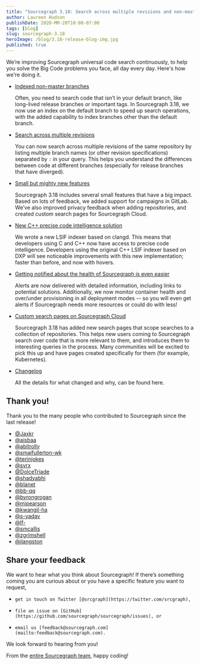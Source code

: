 ```yaml
---
title: "Sourcegraph 3.18: Search across multiple revisions and non-master branches, custom search pages, campaigns now support GitLab, new C++ precise code intelligence"
author: Laureen Hudson
publishDate: 2020-MM-20T10:00-07:00
tags: [blog]
slug: sourcegraph-3.18
heroImage: /blog/3.18-release-blog-img.jpg
published: true
---
```


We’re improving Sourcegraph universal code search continuously, to help you solve the Big Code problems you face, all day every day. Here's how we're doing it.

-   [Indexed non-master branches](https://about.sourcegraph.com/blog/indexed-non-master-branches)

    Often, you need to search code that isn’t in your default branch, like long-lived release branches or important tags. In Sourcegraph 3.18, we now use an index on the default branch to speed up search operations, with the added capability to index branches other than the default branch.

-   [Search across multiple revisions](https://about.sourcegraph.com/blog/search-multiple-revisions)

    You can now search across multiple revisions of the same repository by listing multiple branch names (or other revision specifications) separated by `:` in your query. This helps you understand the differences between code at different branches (especially for release branches that have diverged).

-   [Small but mighty new features](https://about.sourcegraph.com/blog/small-and-mighty-features)

    Sourcegraph 3.18 includes several small features that have a big impact. Based on lots of feedback, we added support for campaigns in GitLab. We’ve also improved privacy feedback when adding repositories, and created custom search pages for Sourcegraph Cloud.

-   [New C++ precise code intelligence solution](https://about.sourcegraph.com/blog/c-plus-plus-code-intel)

    We wrote a new LSIF indexer based on clangd. This means that developers using C and C++ now have access to precise code intelligence. Developers using the original C++ LSIF indexer based on DXP will see noticeable improvements with this new implementation; faster than before, and now with hovers.

-   [Getting notified about the health of Sourcegraph is even easier](https://about.sourcegraph.com/blog/sourcegraph-health-notification)

    Alerts are now delivered with detailed information, including links to potential solutions. Additionally, we now monitor container health and over/under provisioning in all deployment modes -- so you will even get alerts if Sourcegraph needs more resources or could do with less!

-   [Custom search pages on Sourcegraph Cloud](https://about.sourcegraph.com/blog/custom-search-pages)

    Sourcegraph 3.18 has added new search pages that scope searches to a collection of repositories. This helps new users coming to Sourcegraph search over code that is more relevant to them, and introduces them to interesting queries in the process. Many communities will be excited to pick this up and have pages created specifically for them (for example, Kubernetes).

-   [Changelog](https://sourcegraph.com/github.com/sourcegraph/sourcegraph@master/-/blob/CHANGELOG.md)

    All the details for what changed and why, can be found here.


## Thank you!

Thank you to the many people who contributed to Sourcegraph since the last release!

-   [@Jaxkr](https://github.com/Jaxkr)
-   [@aisbaa](https://github.com/aisbaa)
-   [@abitrolly](https://github.com/abitrolly)
-   [@smaifullerton-wk](https://github.com/smaifullerton-wk)
-   [@terinjokes](https://github.com/terinjokes)
-   [@svrx](https://github.com/svrx)
-   [@DolceTriade](https://github.com/DolceTriade)
-   [@shadyabhi](https://github.com/shadyabhi)
-   [@blanet](https://github.com/blanet)
-   [@bb-qq](https://github.com/bb-qq)
-   [@byrongrogan](https://github.com/byrongrogan)
-   [@mipearson](https://github.com/mipearson)
-   [@kwangil-ha](https://github.com/kwangil-ha)
-   [@s-yadav](https://github.com/s-yadav)
-   [@lf-](https://github.com/lf-)
-   [@smcallis](https://github.com/smcallis)
-   [@zgrimshell](https://github.com/zgrimshell)
-   [@jlangston](https://github.com/jlangston)

## Share your feedback

We want to hear what you think about Sourcegraph! If there’s something coming you are curious about or you have a specific feature you want to request,
-     get in touch on Twitter [@srcgraph](https://twitter.com/srcgraph),
-     file an issue on [GitHub](https://github.com/sourcegraph/sourcegraph/issues), or
-     email us [feedback@sourcegraph.com](mailto:feedback@sourcegraph.com).

We look forward to hearing from you!

From the [entire Sourcegraph team](https://about.sourcegraph.com/company/team), happy coding!
